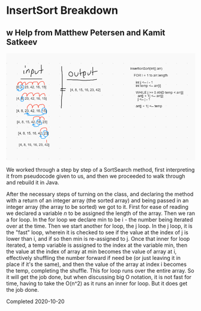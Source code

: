 # InsertSort Breakdown
## w Help from Matthew Petersen and Kamit Satkeev

![step-by-step](https://github.com/PVOBrien/data-structures-and-algorithms/blob/master/java-code-challenges/src/main/resources/codeChallenge26.PNG?raw=true)

We worked through a step by step of a SortSearch method, first interpreting it from pseudocode given to us, and then we proceeded to walk through and rebuild it in Java.

After the necessary steps of turning on the class, and declaring the method with a return of an integer array (the sorted array) and being passed in an integer array (the array to be sorted) we got to it.
First for ease of reading we declared a variable _n_ to be assigned the length of the array. Then we ran a for loop. In the for loop we declare min to be i - the number being iterated over at the time. Then we start another for loop, the j loop. In the j loop, it is the "fast" loop, wherein it is checked to see if the value at the index of j is lower than i, and if so then min is re-assigned to j.
Once that inner for loop iterated, a temp variable is assigned to the index at the variable min, then the value at the index of array at min becomes the value of array at i, effectively shuffling the number forward if need be (or just leaving it in place if it's the same), and then the value of the array at index i becomes the temp, completing the shuffle.
This for loop runs over the entire array. So it will get the job done, but when discussing big O notation, it is not fast for time, having to take the O(n^2) as it runs an inner for loop. But it does get the job done.

Completed 2020-10-20